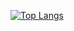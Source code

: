 <!-- [![Anurag's GitHub stats](https://github-readme-stats.vercel.app/api?username=JulianBiancardi&count_private=true&include_all_commits=true&show_icons=true&// title_color=fff&text_color=fff&icon_color=ffba50&bg_color=30,434f5d,34b4b0)](https://github.com/anuraghazra/github-readme-stats)-->

[![Top Langs](https://github-readme-stats.vercel.app/api/top-langs/?username=JulianBiancardi&count_private=true&include_all_commits=true)](https://github.com/anuraghazra/github-readme-stats)
